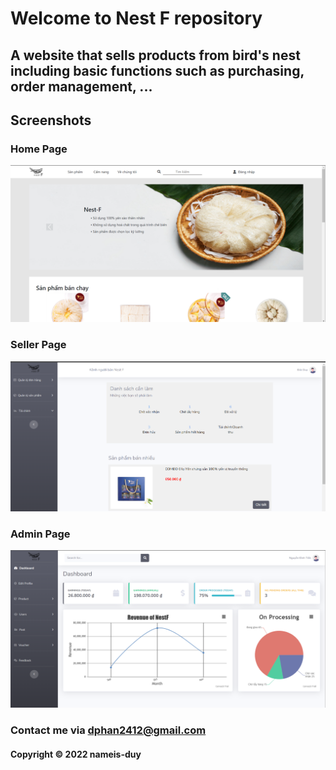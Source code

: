 # Welcome to Nest F repository
## A website that sells products from bird's nest including basic functions such as purchasing, order management, ...

## Screenshots
### Home Page
![Home Page](https://github.com/nameis-duy/nestF-project/blob/main/screenshots/home.png)

### Seller Page
![Seller Page](https://github.com/nameis-duy/nestF-project/blob/main/screenshots/sellerPage.png)

### Admin Page
![Admin Page](https://github.com/nameis-duy/nestF-project/blob/main/screenshots/adminPage.png)

### Contact me via dphan2412@gmail.com
#### Copyright &#169; 2022 nameis-duy